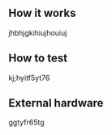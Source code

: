 <!---

This file is used to generate your project datasheet. Please fill in the information below and delete any unused
sections.

You can also include images in this folder and reference them in the markdown. Each image must be less than
512 kb in size, and the combined size of all images must be less than 1 MB.
-->

## How it works

jhbhjgkihiujhouiuj
## How to test


kj;hyitf5yt76
## External hardware


ggtyfr65tg
